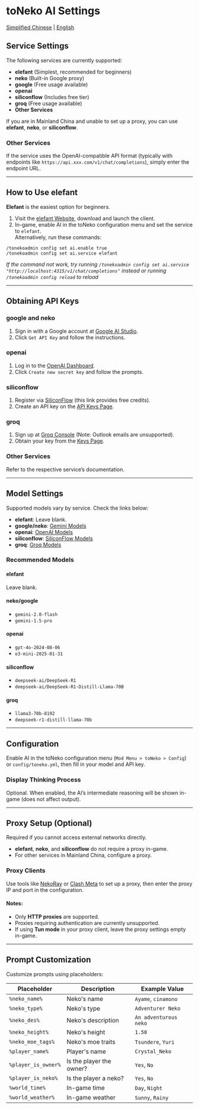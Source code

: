 # toNeko AI Settings
[Simplified Chinese](https://github.com/CSneko/toNeko/blob/main/docs/AI.md) | [English](https://github.com/CSneko/toNeko/blob/main/docs/AI_en.md)

## Service Settings
The following services are currently supported:
- **elefant** (Simplest, recommended for beginners)
- **neko** (Built-in Google proxy)
- **google** (Free usage available)
- **openai**
- **siliconflow** (Includes free tier)
- **groq** (Free usage available)
- **Other Services**

If you are in Mainland China and unable to set up a proxy, you can use **elefant**, **neko**, or **siliconflow**.

### Other Services
If the service uses the OpenAI-compatible API format (typically with endpoints like `https://api.xxx.com/v1/chat/completions`), simply enter the endpoint URL.

---

## How to Use elefant
**Elefant** is the easiest option for beginners.

1. Visit the [elefant Website](https://elefant.gg/), download and launch the client.
2. In-game, enable AI in the toNeko configuration menu and set the service to `elefant`.  
   Alternatively, run these commands:  
```
/tonekoadmin config set ai.enable true
/tonekoadmin config set ai.service elefant
```

*If the command not work, try running `/tonekoadmin config set ai.service "http://localhost:4315/v1/chat/completions"` instead or running `/tonekoadmin config reload` to reload*

---

## Obtaining API Keys
### **google** and **neko**
1. Sign in with a Google account at [Google AI Studio](https://aistudio.google.com).
2. Click `Get API Key` and follow the instructions.

### **openai**
1. Log in to the [OpenAI Dashboard](https://platform.openai.com/api-keys).
2. Click `Create new secret key` and follow the prompts.

### **siliconflow**
1. Register via [SiliconFlow](https://cloud.siliconflow.cn/i/2ZR74wDe) (this link provides free credits).
2. Create an API key on the [API Keys Page](https://cloud.siliconflow.cn/account/ak).

### **groq**
1. Sign up at [Groq Console](https://console.groq.com) (Note: Outlook emails are unsupported).
2. Obtain your key from the [Keys Page](https://console.groq.com/keys).

### **Other Services**
Refer to the respective service’s documentation.

---

## Model Settings
Supported models vary by service. Check the links below:
- **elefant**: Leave blank.
- **google/neko**: [Gemini Models](https://ai.google.dev/gemini-api/docs/models/gemini?hl=zh-cn)
- **openai**: [OpenAI Models](https://platform.openai.com/docs/models)
- **siliconflow**: [SiliconFlow Models](https://cloud.siliconflow.cn/models)
- **groq**: [Groq Models](https://console.groq.com/docs/models)

### Recommended Models
#### elefant
Leave blank.
#### neko/google
- `gemini-2.0-flash`
- `gemini-1.5-pro`
#### openai
- `gpt-4o-2024-08-06`
- `o3-mini-2025-01-31`
#### siliconflow
- `deepseek-ai/DeepSeek-R1`
- `deepseek-ai/DeepSeek-R1-Distill-Llama-70B`
#### groq
- `llama3-70b-8192`
- `deepseek-r1-distill-llama-70b`

---

## Configuration
Enable AI in the toNeko configuration menu (`Mod Menu > toNeko > Config`) or `config/toneko.yml`, then fill in your model and API key.

### Display Thinking Process
Optional. When enabled, the AI’s intermediate reasoning will be shown in-game (does not affect output).

---

## Proxy Setup (Optional)
Required if you cannot access external networks directly.

- **elefant**, **neko**, and **siliconflow** do not require a proxy in-game.
- For other services in Mainland China, configure a proxy.

### Proxy Clients
Use tools like [NekoRay](https://github.com/MatsuriDayo/nekoray) or [Clash Meta](https://github.com/MetaCubeX/mihomo/tree/Meta) to set up a proxy, then enter the proxy IP and port in the configuration.

#### Notes:
- Only **HTTP proxies** are supported.
- Proxies requiring authentication are currently unsupported.
- If using **Tun mode** in your proxy client, leave the proxy settings empty in-game.

---

## Prompt Customization
Customize prompts using placeholders:

| Placeholder          | Description               | Example Value            |  
|----------------------|---------------------------|--------------------------|  
| `%neko_name%`        | Neko's name               | `Ayame`, `cinamono`     |  
| `%neko_type%`        | Neko's type               | `Adventurer Neko`        |  
| `%neko_des%`         | Neko's description        | `An adventurous neko`   |  
| `%neko_height%`      | Neko's height             | `1.50`                  |  
| `%neko_moe_tags%`    | Neko's moe traits         | `Tsundere`, `Yuri`      |  
| `%player_name%`      | Player's name             | `Crystal_Neko`          |  
| `%player_is_owner%`  | Is the player the owner?  | `Yes`, `No`             |  
| `%player_is_neko%`   | Is the player a neko?     | `Yes`, `No`             |  
| `%world_time%`       | In-game time              | `Day`, `Night`          |  
| `%world_weather%`    | In-game weather           | `Sunny`, `Rainy`        |  